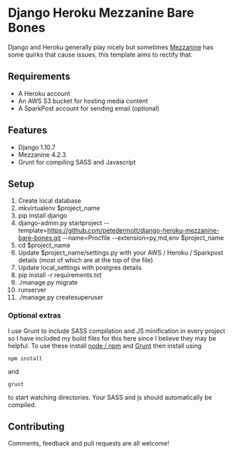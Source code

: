 # Django Heroku Mezzanine Bare Bones

Django and Heroku generally play nicely but sometimes [Mezzanine](https://github.com/stephenmcd/mezzanine) has some quirks that cause issues, this template aims to rectify that.

## Requirements
* A Heroku account
* An AWS S3 bucket for hosting media content
* A SparkPost account for sending email (optional)

## Features
* Django 1.10.7
* Mezzanine 4.2.3
* Grunt for compiling SASS and Javascript

## Setup
1. Create local database
2. mkvirtualenv $project_name
3. pip install django
4. django-admin.py startproject --template=https://github.com/petedermott/django-heroku-mezzanine-bare-bones.git --name=Procfile --extension=py,md,env $project_name
5. cd $project_name
6. Update $project_name/settings.py with your AWS / Heroku / Sparkpost details (most of which are at the top of the file)
7. Update local_settings with postgres details
8. pip install -r requirements.txt
9. ./manage.py migrate
10. runserver
11. ./manage.py createsuperuser

### Optional extras
I use Grunt to include SASS compilation and JS minification in every project so I have included my build files for this here since I believe they may be helpful.
To use these install [node / npm](https://nodejs.org/en/) and [Grunt](https://gruntjs.com/getting-started) then install using

    npm install
 and 

    grunt
to start watching directories. Your SASS and js should automatically be compiled.

## Contributing
Comments, feedback and pull requests are all welcome!